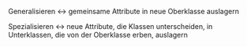 
Generalisieren <-> gemeinsame Attribute in neue Oberklasse auslagern
<!--SR:!2024-07-27,16,294!2024-07-22,13,290-->
Spezialisieren <-> neue Attribute, die Klassen unterscheiden, in Unterklassen, die von der Oberklasse erben, auslagern
<!--SR:!2024-07-23,14,290!2024-07-26,15,294-->
